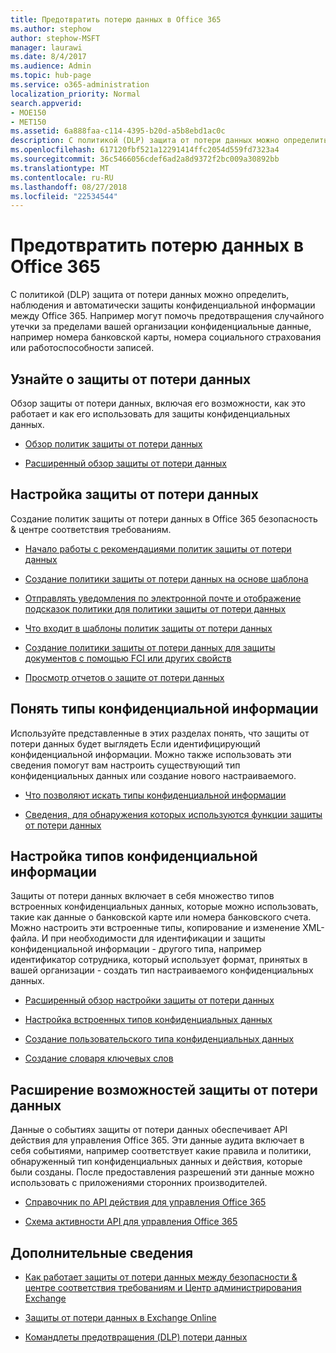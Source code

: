 ```yaml
---
title: Предотвратить потерю данных в Office 365
ms.author: stephow
author: stephow-MSFT
manager: laurawi
ms.date: 8/4/2017
ms.audience: Admin
ms.topic: hub-page
ms.service: o365-administration
localization_priority: Normal
search.appverid:
- MOE150
- MET150
ms.assetid: 6a888faa-c114-4395-b20d-a5b8ebd1ac0c
description: С политикой (DLP) защита от потери данных можно определить, наблюдения и автоматически защиты конфиденциальной информации между Office 365. Например могут помочь предотвращения случайного утечки за пределами вашей организации конфиденциальные данные, например номера банковской карты, номера социального страхования или работоспособности записей.
ms.openlocfilehash: 617120fbf521a12291414ffc2054d559fd7323a4
ms.sourcegitcommit: 36c5466056cdef6ad2a8d9372f2bc009a30892bb
ms.translationtype: MT
ms.contentlocale: ru-RU
ms.lasthandoff: 08/27/2018
ms.locfileid: "22534544"
---
```

# <a name="prevent-data-loss-in-office-365"></a>Предотвратить потерю данных в Office 365

С политикой (DLP) защита от потери данных можно определить, наблюдения и автоматически защиты конфиденциальной информации между Office 365. Например могут помочь предотвращения случайного утечки за пределами вашей организации конфиденциальные данные, например номера банковской карты, номера социального страхования или работоспособности записей.
  
## <a name="learn-about-dlp"></a>Узнайте о защиты от потери данных

Обзор защиты от потери данных, включая его возможности, как это работает и как его использовать для защиты конфиденциальных данных. 
  
- [Обзор политик защиты от потери данных](data-loss-prevention-policies.md)
    
- [Расширенный обзор защиты от потери данных](https://go.microsoft.com/fwlink/?linkid=852300)
    
## <a name="set-up-dlp"></a>Настройка защиты от потери данных

Создание политик защиты от потери данных в Office 365 безопасность &amp; центре соответствия требованиям.
  
- [Начало работы с рекомендациями политик защиты от потери данных](get-started-with-dlp-policy-recommendations.md)
    
- [Создание политики защиты от потери данных на основе шаблона](create-a-dlp-policy-from-a-template.md)
    
- [Отправлять уведомления по электронной почте и отображение подсказок политики для политики защиты от потери данных](use-notifications-and-policy-tips.md)
    
- [Что входит в шаблоны политик защиты от потери данных](what-the-dlp-policy-templates-include.md)
    
- [Создание политики защиты от потери данных для защиты документов с помощью FCI или других свойств](protect-documents-that-have-fci-or-other-properties.md)
    
- [Просмотр отчетов о защите от потери данных](view-the-dlp-reports.md)
    
## <a name="understand-the-sensitive-information-types"></a>Понять типы конфиденциальной информации

Используйте представленные в этих разделах понять, что защиты от потери данных будет выглядеть Если идентифицирующий конфиденциальной информации. Можно также использовать эти сведения помогут вам настроить существующий тип конфиденциальных данных или создание нового настраиваемого.
  
- [Что позволяют искать типы конфиденциальной информации](what-the-sensitive-information-types-look-for.md)
    
- [Сведения, для обнаружения которых используются функции защиты от потери данных](what-the-dlp-functions-look-for.md)
    
## <a name="customize-the-sensitive-information-types"></a>Настройка типов конфиденциальной информации

Защиты от потери данных включает в себя множество типов встроенных конфиденциальных данных, которые можно использовать, такие как данные о банковской карте или номера банковского счета. Можно настроить эти встроенные типы, копирование и изменение XML-файла. И при необходимости для идентификации и защиты конфиденциальной информации - другого типа, например идентификатор сотрудника, который использует формат, принятых в вашей организации - создать тип настраиваемого конфиденциальных данных.
  
- [Расширенный обзор настройки защиты от потери данных](https://go.microsoft.com/fwlink/?linkid=852306)
    
- [Настройка встроенных типов конфиденциальных данных](customize-a-built-in-sensitive-information-type.md)
    
- [Создание пользовательского типа конфиденциальных данных](create-a-custom-sensitive-information-type.md)
    
- [Создание словаря ключевых слов](create-a-keyword-dictionary.md)
    
## <a name="extend-dlp"></a>Расширение возможностей защиты от потери данных

Данные о событиях защиты от потери данных обеспечивает API действия для управления Office 365. Эти данные аудита включает в себя событиями, например соответствует какие правила и политики, обнаруженный тип конфиденциальных данных и действия, которые были созданы. После предоставления разрешений эти данные можно использовать с приложениями сторонних производителей.
  
- [Справочник по API действия для управления Office 365](https://go.microsoft.com/fwlink/?linkid=852309)
    
- [Схема активности API для управления Office 365](https://go.microsoft.com/fwlink/?linkid=852308)
    
## <a name="more-information"></a>Дополнительные сведения

- [Как работает защиты от потери данных между безопасности &amp; центре соответствия требованиям и Центр администрирования Exchange](how-dlp-works-between-admin-centers.md)
    
- [Защиты от потери данных в Exchange Online](https://go.microsoft.com/fwlink/?linkid=852311)
    
- [Командлеты предотвращения (DLP) потери данных](https://go.microsoft.com/fwlink/?linkid=852310)
    

